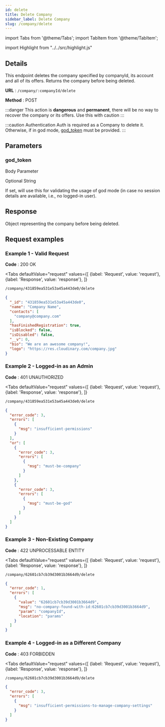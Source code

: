```yaml
---
id: delete
title: Delete Company
sidebar_label: Delete Company
slug: /company/delete
---
```


import Tabs from '@theme/Tabs';
import TabItem from '@theme/TabItem';

import Highlight from "../../src/highlight.js"

## Details

This endpoint deletes the company specified by companyId, its account and all of its offers.
Returns the company before being deleted.

**URL** : `/company/:companyId/delete`

**Method** : <Highlight level="info" inline>POST</Highlight>

:::danger
This action is **dangerous** and **permanent**, there will be no way to recover the company or its offers.
Use this with caution
:::

:::caution Authentication
Auth is required as a Company to delete it. Otherwise, if in god mode, [god_token](#god_token) must be
provided.
:::

## Parameters

### god_token

<Highlight level="info">Body Parameter</Highlight>

<Highlight level="success" inline>Optional</Highlight>
<Highlight level="secondary" inline>String</Highlight>

If set, will use this for validating the usage of god mode (in case no session details are available, i.e., no logged-in
user).

## Response

Object representing the company before being deleted.

## Request examples

### Example 1 - Valid Request

**Code** : <Highlight level="success" inline>200 OK</Highlight>

<Tabs
defaultValue="request"
values={[
{label: 'Request', value: 'request'},
{label: 'Response', value: 'response'},
]}
>

<TabItem value="request">

```bash
/company/431859ea531e53a45a443de0/delete
```

</TabItem>

<TabItem value="response">

```json
{
  "_id": "431859ea531e53a45a443de0",
  "name": "Company Name",
  "contacts": [
    "company@company.com"
  ],
  "hasFinishedRegistration": true,
  "isBlocked": false,
  "isDisabled": false,
  "__v": 0,
  "bio": "We are an awesome company!",
  "logo": "https://res.cloudinary.com/company.jpg"
}
```

</TabItem>
</Tabs>

### Example 2 - Logged-in as an Admin

**Code** : <Highlight level="danger" inline>401 UNAUTHORIZED</Highlight>

<Tabs
defaultValue="request"
values={[
{label: 'Request', value: 'request'},
{label: 'Response', value: 'response'},
]}
>

<TabItem value="request">

```bash
/company/431859ea531e53a45a443de0/delete
```

</TabItem>

<TabItem value="response">

```json
{
  "error_code": 3,
  "errors": [
    {
      "msg": "insufficient-permissions"
    }
  ],
  "or": [
    {
      "error_code": 3,
      "errors": [
        {
          "msg": "must-be-company"
        }
      ]
    },
    {
      "error_code": 3,
      "errors": [
        {
          "msg": "must-be-god"
        }
      ]
    }
  ]
}
```

</TabItem>
</Tabs>

### Example 3 - Non-Existing Company

**Code** : <Highlight level="danger" inline>422 UNPROCESSABLE ENTITY</Highlight>

<Tabs
defaultValue="request"
values={[
{label: 'Request', value: 'request'},
{label: 'Response', value: 'response'},
]}
>

<TabItem value="request">

```bash
/company/62601cb7cb39d3001b3664d9/delete
```

</TabItem>

<TabItem value="response">

```json
{
  "error_code": 1,
  "errors": [
    {
      "value": "62601cb7cb39d3001b3664d9",
      "msg": "no-company-found-with-id:62601cb7cb39d3001b3664d9",
      "param": "companyId",
      "location": "params"
    }
  ]
}
```

</TabItem>
</Tabs>

### Example 4 - Logged-in as a Different Company

**Code** : <Highlight level="danger" inline>403 FORBIDDEN</Highlight>

<Tabs
defaultValue="request"
values={[
{label: 'Request', value: 'request'},
{label: 'Response', value: 'response'},
]}
>

<TabItem value="request">

```bash
/company/62601cb7cb39d3001b3664d9/delete
```

</TabItem>

<TabItem value="response">

```json
{
  "error_code": 3,
  "errors": [
    {
      "msg": "insufficient-permissions-to-manage-company-settings"
    }
  ]
}
```

</TabItem>
</Tabs>
